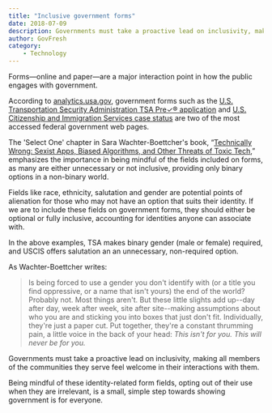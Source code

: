 ```yaml
---
title: "Inclusive government forms"
date: 2018-07-09
description: Governments must take a proactive lead on inclusivity, making all members of the communities they serve feel welcome in their interactions with them. Being mindful of these identity-related form fields, opting out of their use when they are irrelevant, is a critical step towards showing government is for everyone.
author: GovFresh
category:
    - Technology
---
```




Forms&mdash;online and paper&mdash;are a major interaction point in how the public engages with government.

According to <a href="https://analytics.usa.gov/">analytics.usa.gov</a>, government forms such as the <a href="https://universalenroll.dhs.gov/workflows?servicecode=11115V&amp;service=pre-enroll">U.S. Transportation Security Administration TSA Pre✓® application</a> and <a href="https://egov.uscis.gov/casestatus/landing.do">U.S. Citizenship and Immigration Services case status</a> are two of the most accessed federal government web pages.

The 'Select One' chapter in Sara Wachter-Boettcher's book, “<a href="http://www.sarawb.com/technically-wrong/">Technically Wrong: Sexist Apps, Biased Algorithms, and Other Threats of Toxic Tech</a>,” emphasizes the importance in being mindful of the fields included on forms, as many are either unnecessary or not inclusive, providing only binary options in a non-binary world.

Fields like race, ethnicity, salutation and gender are potential points of alienation for those who may not have an option that suits their identity. If we are to include these fields on government forms, they should either be optional or fully inclusive, accounting for identities anyone can associate with.

In the above examples, TSA makes binary gender (male or female) required, and USCIS offers salutation an an unnecessary, non-required option.

As Wachter-Boettcher writes:

<blockquote>
Is being forced to use a gender you don't identify with (or a title you find oppressive, or a name that isn't yours) the end of the world? Probably not. Most things aren't. But these little slights add up--day after day, week after week, site after site--making  assumptions about who you are and sticking you into boxes that just don't fit. Individually, they're just a paper cut. Put together, they're a constant thrumming pain, a little voice in the back of your head: <em>This isn't for you. This will never be for you.</em>
</blockquote>

Governments must take a proactive lead on inclusivity, making all members of the communities they serve feel welcome in their interactions with them. 

Being mindful of these identity-related form fields, opting out of their use when they are irrelevant, is a small, simple step towards showing government is for everyone.
